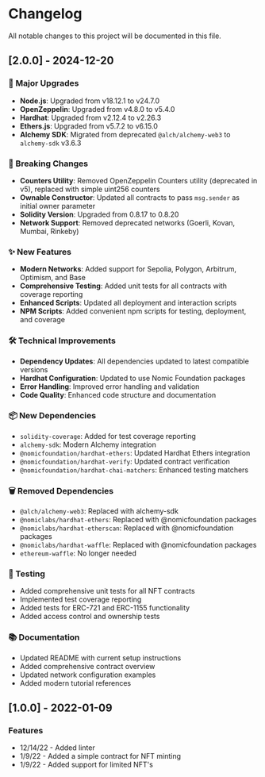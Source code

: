 # Changelog

All notable changes to this project will be documented in this file.

## [2.0.0] - 2024-12-20

### 🚀 Major Upgrades
- **Node.js**: Upgraded from v18.12.1 to v24.7.0
- **OpenZeppelin**: Upgraded from v4.8.0 to v5.4.0
- **Hardhat**: Upgraded from v2.12.4 to v2.26.3
- **Ethers.js**: Upgraded from v5.7.2 to v6.15.0
- **Alchemy SDK**: Migrated from deprecated `@alch/alchemy-web3` to `alchemy-sdk` v3.6.3

### 🔧 Breaking Changes
- **Counters Utility**: Removed OpenZeppelin Counters utility (deprecated in v5), replaced with simple uint256 counters
- **Ownable Constructor**: Updated all contracts to pass `msg.sender` as initial owner parameter
- **Solidity Version**: Upgraded from 0.8.17 to 0.8.20
- **Network Support**: Removed deprecated networks (Goerli, Kovan, Mumbai, Rinkeby)

### ✨ New Features
- **Modern Networks**: Added support for Sepolia, Polygon, Arbitrum, Optimism, and Base
- **Comprehensive Testing**: Added unit tests for all contracts with coverage reporting
- **Enhanced Scripts**: Updated all deployment and interaction scripts
- **NPM Scripts**: Added convenient npm scripts for testing, deployment, and coverage

### 🛠️ Technical Improvements
- **Dependency Updates**: All dependencies updated to latest compatible versions
- **Hardhat Configuration**: Updated to use Nomic Foundation packages
- **Error Handling**: Improved error handling and validation
- **Code Quality**: Enhanced code structure and documentation

### 📦 New Dependencies
- `solidity-coverage`: Added for test coverage reporting
- `alchemy-sdk`: Modern Alchemy integration
- `@nomicfoundation/hardhat-ethers`: Updated Hardhat Ethers integration
- `@nomicfoundation/hardhat-verify`: Updated contract verification
- `@nomicfoundation/hardhat-chai-matchers`: Enhanced testing matchers

### 🗑️ Removed Dependencies
- `@alch/alchemy-web3`: Replaced with alchemy-sdk
- `@nomiclabs/hardhat-ethers`: Replaced with @nomicfoundation packages
- `@nomiclabs/hardhat-etherscan`: Replaced with @nomicfoundation packages
- `@nomiclabs/hardhat-waffle`: Replaced with @nomicfoundation packages
- `ethereum-waffle`: No longer needed

### 🧪 Testing
- Added comprehensive unit tests for all NFT contracts
- Implemented test coverage reporting
- Added tests for ERC-721 and ERC-1155 functionality
- Added access control and ownership tests

### 📚 Documentation
- Updated README with current setup instructions
- Added comprehensive contract overview
- Updated network configuration examples
- Added modern tutorial references

## [1.0.0] - 2022-01-09

### Features
* 12/14/22 - Added linter
* 1/9/22 - Added a simple contract for NFT minting
* 1/9/22 - Added support for limited NFT's
